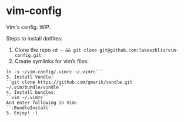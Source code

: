 vim-config
==========

Vim's config. WIP.

Steps to install dotfiles:
1. Clone the repo
``cd ~ && git clone git@github.com:lukaszklis/vim-config.git``
2. Create symlinks for vim’s files:
```ln -s ~/vim-config/.vim ~/.vim
ln -s ~/vim-config/.vimrc ~/.vimrc```
3. Install Vundle:
``git clone https://github.com/gmarik/vundle.git ~/.vim/bundle/vundle``
4. Install bundles:
``vim ~/.vimrc``
And enter following in Vim:
``:BundleInstall``
5. Enjoy! :)
